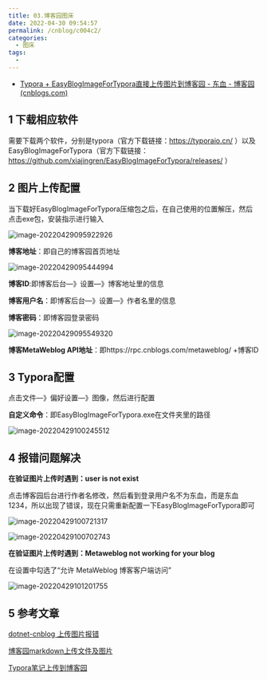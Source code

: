 ```yaml
---
title: 03.博客园图床
date: 2022-04-30 09:54:57
permalink: /cnblog/c004c2/
categories: 
  - 图床
tags: 
  - 
---
```


- [Typora + EasyBlogImageForTypora直接上传图片到博客园 - 东血 - 博客园 (cnblogs.com)](https://www.cnblogs.com/dongxuelove/p/16205610.html)

## 1 下载相应软件

需要下载两个软件，分别是typora（官方下载链接：https://typoraio.cn/ ）以及EasyBlogImageForTypora（官方下载链接：https://github.com/xiajingren/EasyBlogImageForTypora/releases/ ）

## 2 图片上传配置

当下载好EasyBlogImageForTypora压缩包之后，在自己使用的位置解压，然后点击exe包，安装指示进行输入

![image-20220429095922926](https://img2022.cnblogs.com/blog/1986238/202204/1986238-20220429095926008-1102487251.png)

**博客地址**：即自己的博客园首页地址

![image-20220429095444994](https://img2022.cnblogs.com/blog/1986238/202204/1986238-20220429100143391-1079561334.png)

**博客ID**:即博客后台—》设置—》博客地址里的信息

**博客用户名**：即博客后台—》设置—》作者名里的信息

**博客密码**：即博客园登录密码

![image-20220429095549320](https://img2022.cnblogs.com/blog/1986238/202204/1986238-20220429101506850-227273039.png)

**博客MetaWeblog API地址**：即https://rpc.cnblogs.com/metaweblog/ +博客ID

## 3 Typora配置

点击文件—》偏好设置—》图像，然后进行配置

**自定义命令**：即EasyBlogImageForTypora.exe在文件夹里的路径

![image-20220429100245512](https://img2022.cnblogs.com/blog/1986238/202204/1986238-20220429100247776-1419311596.png)

## 4 报错问题解决

**在验证图片上传时遇到：user is not exist**

点击博客园后台进行作者名修改，然后看到登录用户名不为东血，而是东血1234，所以出现了错误，现在只需重新配置一下EasyBlogImageForTypora即可

![image-20220429100721317](https://img2022.cnblogs.com/blog/1986238/202204/1986238-20220429100723167-1277827334.png)

![image-20220429100702743](https://img2022.cnblogs.com/blog/1986238/202204/1986238-20220429100704624-18383070.png)

**在验证图片上传时遇到：Metaweblog not working for your blog**

在设置中勾选了“允许 MetaWeblog 博客客户端访问”

![image-20220429101201755](https://img2022.cnblogs.com/blog/1986238/202204/1986238-20220429101203761-1655196598.png)

## 5 参考文章

[dotnet-cnblog 上传图片报错](https://q.cnblogs.com/q/129900/)

[博客园markdown上传文件及图片](https://www.cnblogs.com/jaysonteng/p/13476368.html)

[Typora笔记上传到博客园](https://www.cnblogs.com/y-tao/p/16100815.html)